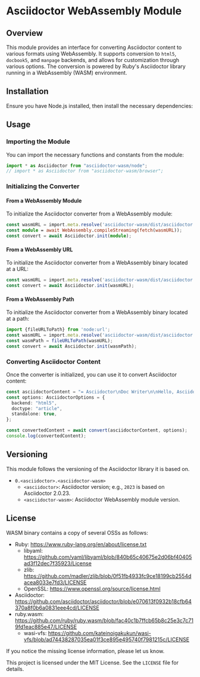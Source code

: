 # Asciidoctor WebAssembly Module

## Overview

This module provides an interface for converting Asciidoctor content to various formats using WebAssembly.
It supports conversion to `html5`, `docbook5`, and `manpage` backends, and allows for customization through various options.
The conversion is powered by Ruby's Asciidoctor library running in a WebAssembly (WASM) environment.

## Installation

Ensure you have Node.js installed, then install the necessary dependencies:

## Usage

### Importing the Module

You can import the necessary functions and constants from the module:

```typescript
import * as Asciidoctor from "asciidoctor-wasm/node";
// import * as Asciidoctor from "asciidoctor-wasm/browser";
```

### Initializing the Converter

#### From a WebAssembly Module

To initialize the Asciidoctor converter from a WebAssembly module:

```typescript
const wasmURL = import.meta.resolve('asciidoctor-wasm/dist/asciidoctor.wasm');
const module = await WebAssembly.compileStreaming(fetch(wasmURL));
const convert = await Asciidoctor.init(module);
```

#### From a WebAssembly URL

To initialize the Asciidoctor converter from a WebAssembly binary located at a URL:

```typescript
const wasmURL = import.meta.resolve('asciidoctor-wasm/dist/asciidoctor.wasm');
const convert = await Asciidoctor.init(wasmURL);
```

#### From a WebAssembly Path

To initialize the Asciidoctor converter from a WebAssembly binary located at a path:

```typescript
import {fileURLToPath} from 'node:url';
const wasmURL = import.meta.resolve('asciidoctor-wasm/dist/asciidoctor.wasm');
const wasmPath = fileURLToPath(wasmURL);
const convert = await Asciidoctor.init(wasmPath);
```

### Converting Asciidoctor Content

Once the converter is initialized, you can use it to convert Asciidoctor content:

```typescript
const asciidoctorContent = "= Asciidoctor\nDoc Writer\n\nHello, Asciidoctor!";
const options: AsciidoctorOptions = {
  backend: "html5",
  doctype: "article",
  standalone: true,
};

const convertedContent = await convert(asciidoctorContent, options);
console.log(convertedContent);
```

## Versioning

This module follows the versioning of the Asciidoctor library it is based on.

- `0.<asciidoctor>.<asciidoctor-wasm>`
    - `<asciidoctor>`: Asciidoctor version; e.g., `2023` is based on Asciidoctor 2.0.23.
    - `<asciidoctor-wasm>`: Asciidoctor WebAssembly module version.

## License

WASM binary contains a copy of several OSSs as follows:

- Ruby: https://www.ruby-lang.org/en/about/license.txt
    - libyaml: https://github.com/yaml/libyaml/blob/840b65c40675e2d06bf40405ad3f12dec7f35923/License
    - zlib: https://github.com/madler/zlib/blob/0f51fb4933fc9ce18199cb2554dacea8033e7fd3/LICENSE
    - OpenSSL: https://www.openssl.org/source/license.html
- Asciidoctor: https://github.com/asciidoctor/asciidoctor/blob/e070613f0932b18cfb64370a8f0b6a0831eee4cd/LICENSE
- ruby.wasm: https://github.com/ruby/ruby.wasm/blob/fac40c1b7ffcb65b8c25e3c7c719fd1eac885e47/LICENSE
    - wasi-vfs: https://github.com/kateinoigakukun/wasi-vfs/blob/ad74438287035ea01f3ce895e495740f7981215c/LICENSE

If you notice the missing license information, please let us know.

This project is licensed under the MIT License. See the `LICENSE` file for details.
